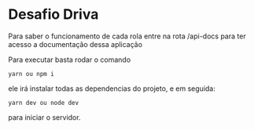 # Desafio Driva 

Para saber o funcionamento de cada rola entre na rota /api-docs para ter acesso a documentação dessa aplicação

Para executar basta rodar o comando 

    yarn ou npm i

ele irá instalar todas as dependencias do projeto, e em seguida:

    yarn dev ou node dev

para iniciar o servidor.